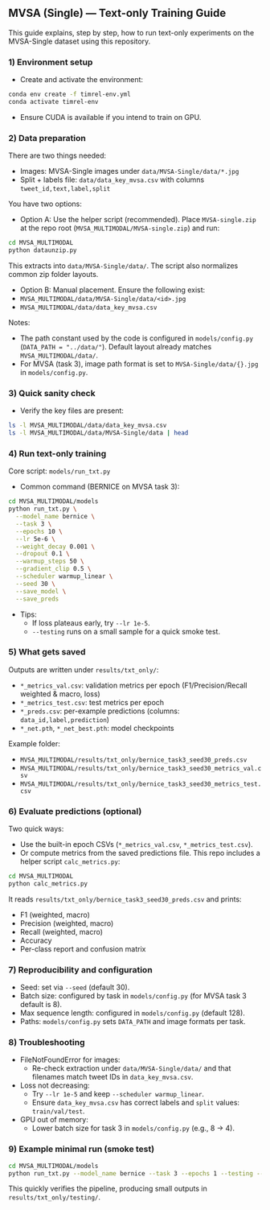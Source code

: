 ## MVSA (Single) — Text-only Training Guide

This guide explains, step by step, how to run text-only experiments on the MVSA-Single dataset using this repository.

### 1) Environment setup

- Create and activate the environment:
```bash
conda env create -f timrel-env.yml
conda activate timrel-env
```

- Ensure CUDA is available if you intend to train on GPU.

### 2) Data preparation

There are two things needed:
- Images: MVSA-Single images under `data/MVSA-Single/data/*.jpg`
- Split + labels file: `data/data_key_mvsa.csv` with columns `tweet_id,text,label,split`

You have two options:

- Option A: Use the helper script (recommended). Place `MVSA-single.zip` at the repo root (`MVSA_MULTIMODAL/MVSA-single.zip`) and run:
```bash
cd MVSA_MULTIMODAL
python dataunzip.py
```
This extracts into `data/MVSA-Single/data/`. The script also normalizes common zip folder layouts.

- Option B: Manual placement. Ensure the following exist:
- `MVSA_MULTIMODAL/data/MVSA-Single/data/<id>.jpg`
- `MVSA_MULTIMODAL/data/data_key_mvsa.csv`

Notes:
- The path constant used by the code is configured in `models/config.py` (`DATA_PATH = "../data/"`). Default layout already matches `MVSA_MULTIMODAL/data/`.
- For MVSA (task 3), image path format is set to `MVSA-Single/data/{}.jpg` in `models/config.py`.

### 3) Quick sanity check

- Verify the key files are present:
```bash
ls -l MVSA_MULTIMODAL/data/data_key_mvsa.csv
ls -l MVSA_MULTIMODAL/data/MVSA-Single/data | head
```

### 4) Run text-only training

Core script: `models/run_txt.py`

- Common command (BERNICE on MVSA task 3):
```bash
cd MVSA_MULTIMODAL/models
python run_txt.py \
  --model_name bernice \
  --task 3 \
  --epochs 10 \
  --lr 5e-6 \
  --weight_decay 0.001 \
  --dropout 0.1 \
  --warmup_steps 50 \
  --gradient_clip 0.5 \
  --scheduler warmup_linear \
  --seed 30 \
  --save_model \
  --save_preds
```

- Tips:
  - If loss plateaus early, try `--lr 1e-5`.
  - `--testing` runs on a small sample for a quick smoke test.

### 5) What gets saved

Outputs are written under `results/txt_only/`:
- `*_metrics_val.csv`: validation metrics per epoch (F1/Precision/Recall weighted & macro, loss)
- `*_metrics_test.csv`: test metrics per epoch
- `*_preds.csv`: per-example predictions (columns: `data_id,label,prediction`)
- `*_net.pth`, `*_net_best.pth`: model checkpoints

Example folder:
- `MVSA_MULTIMODAL/results/txt_only/bernice_task3_seed30_preds.csv`
- `MVSA_MULTIMODAL/results/txt_only/bernice_task3_seed30_metrics_val.csv`
- `MVSA_MULTIMODAL/results/txt_only/bernice_task3_seed30_metrics_test.csv`

### 6) Evaluate predictions (optional)

Two quick ways:

- Use the built-in epoch CSVs (`*_metrics_val.csv`, `*_metrics_test.csv`).
- Or compute metrics from the saved predictions file. This repo includes a helper script `calc_metrics.py`:
```bash
cd MVSA_MULTIMODAL
python calc_metrics.py
```
It reads `results/txt_only/bernice_task3_seed30_preds.csv` and prints:
- F1 (weighted, macro)
- Precision (weighted, macro)
- Recall (weighted, macro)
- Accuracy
- Per-class report and confusion matrix

### 7) Reproducibility and configuration

- Seed: set via `--seed` (default 30).
- Batch size: configured by task in `models/config.py` (for MVSA task 3 default is 8).
- Max sequence length: configured in `models/config.py` (default 128).
- Paths: `models/config.py` sets `DATA_PATH` and image formats per task.

### 8) Troubleshooting

- FileNotFoundError for images:
  - Re-check extraction under `data/MVSA-Single/data/` and that filenames match tweet IDs in `data_key_mvsa.csv`.
- Loss not decreasing:
  - Try `--lr 1e-5` and keep `--scheduler warmup_linear`.
  - Ensure `data_key_mvsa.csv` has correct labels and `split` values: `train/val/test`.
- GPU out of memory:
  - Lower batch size for task 3 in `models/config.py` (e.g., 8 → 4).

### 9) Example minimal run (smoke test)
```bash
cd MVSA_MULTIMODAL/models
python run_txt.py --model_name bernice --task 3 --epochs 1 --testing --save_preds
```
This quickly verifies the pipeline, producing small outputs in `results/txt_only/testing/`.
